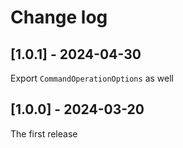 # Change log


## [1.0.1] - 2024-04-30

Export `CommandOperationOptions` as well

## [1.0.0] - 2024-03-20

The first release

